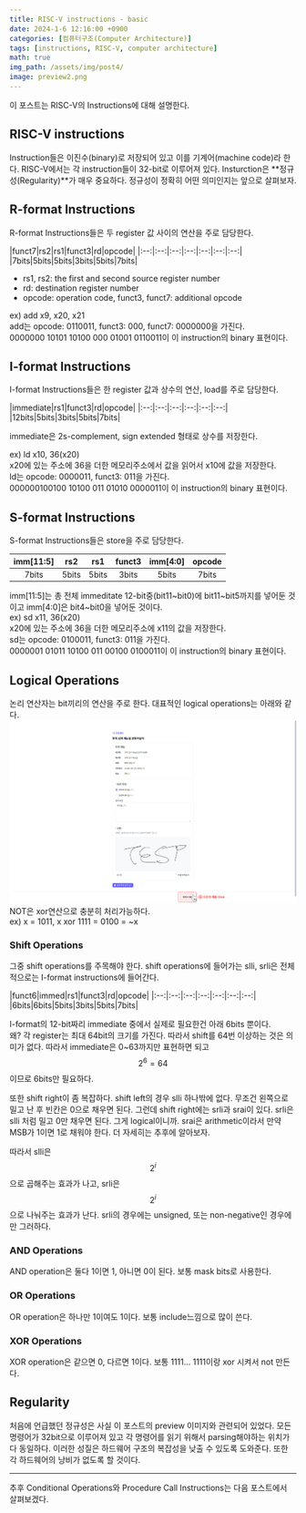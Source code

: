 ```yaml
---
title: RISC-V instructions - basic
date: 2024-1-6 12:16:00 +0900
categories: [컴퓨터구조(Computer Architecture)]
tags: [instructions, RISC-V, computer architecture]
math: true
img_path: /assets/img/post4/
image: preview2.png
---
```


이 포스트는 RISC-V의 Instructions에 대해 설명한다.

## RISC-V instructions
Instruction들은 이진수(binary)로 저장되어 있고 이를 기계어(machine code)라 한다. RISC-V에서는 각 instruction들이 32-bit로 이루어져 있다. Insturction은 **정규성(Regularity)**가 매우 중요하다. 정규성이 정확히 어떤 의미인지는 앞으로 살펴보자.

## R-format Instructions
R-format Instructions들은 두 register 값 사이의 연산을 주로 담당한다.

|funct7|rs2|rs1|funct3|rd|opcode|
|:--:|:--:|:--:|:--:|:--:|:--:|:--:|
|7bits|5bits|5bits|3bits|5bits|7bits|

- rs1, rs2: the first and second source register number
- rd: destination register number
- opcode: operation code, funct3, funct7: additional opcode

ex) add x9, x20, x21  
add는 opcode: 0110011, funct3: 000, funct7: 0000000을 가진다.  
0000000 10101 10100 000 01001 0110011이 이 instruction의 binary 표현이다.

## I-format Instructions
I-format Instructions들은 한 register 값과 상수의 연산, load를 주로 담당한다.

|immediate|rs1|funct3|rd|opcode|
|:--:|:--:|:--:|:--:|:--:|:--:|
|12bits|5bits|3bits|5bits|7bits|

immediate은 2s-complement, sign extended 형태로 상수를 저장한다.

ex) ld x10, 36(x20)  
x20에 있는 주소에 36을 더한 메모리주소에서 값을 읽어서 x10에 값을 저장한다.  
ld는 opcode: 0000011, funct3: 011을 가진다.  
000000100100 10100 011 01010 0000011이 이 instruction의 binary 표현이다.

## S-format Instructions
S-format Instructions들은 store을 주로 담당한다. 

|imm[11:5]|rs2|rs1|funct3|imm[4:0]|opcode|
|:--:|:--:|:--:|:--:|:--:|:--:|
|7bits|5bits|5bits|3bits|5bits|7bits|

imm[11:5]는 총 전체 immeditate 12-bit중(bit11~bit0)에 bit11~bit5까지를 넣어둔 것이고 imm[4:0]은 bit4~bit0을 넣어둔 것이다.  
ex) sd x11, 36(x20)  
x20에 있는 주소에 36을 더한 메모리주소에 x11의 값을 저장한다.  
sd는 opcode: 0100011, funct3: 011을 가진다.  
0000001 01011 10100 011 00100 0100011이 이 instruction의 binary 표현이다.

## Logical Operations
논리 연산자는 bit끼리의 연산을 주로 한다. 대표적인 logical operations는 아래와 같다.
![logical operations](5.png)
NOT은 xor연산으로 충분히 처리가능하다.  
ex) x = 1011, x xor 1111 = 0100 = ~x

### Shift Operations
그중 shift operations를 주목해야 한다. 
shift operations에 들어가는 slli, srli은 전체적으로는 I-format instructions에 들어간다. 

|funct6|immed|rs1|funct3|rd|opcode|
|:--:|:--:|:--:|:--:|:--:|:--:|:--:|
|6bits|6bits|5bits|3bits|5bits|7bits|

I-format의 12-bit짜리 immediate 중에서 실제로 필요한건 아래 6bits 뿐이다.  
왜? 각 register는 최대 64bit의 크기를 가진다. 따라서 shift를 64번 이상하는 것은 의미가 없다. 따라서 immediate은 0~63까지만 표현하면 되고 $$2^6 = 64$$이므로 6bits만 필요하다.

또한 shift right이 좀 복잡하다. shift left의 경우 slli 하나밖에 없다. 무조건 왼쪽으로 밀고 난 후 빈칸은 0으로 채우면 된다. 그런데 shift right에는 srli과 srai이 있다. srli은 slli 처럼 밀고 0만 채우면 된다. 그게 logical이니까. srai은 arithmetic이라서 만약 MSB가 1이면 1로 채워야 한다. 더 자세히는 추후에 알아보자. 

따라서 slli은 $$2^i$$으로 곱해주는 효과가 나고, srli은 $$2^i$$으로 나눠주는 효과가 난다. srli의 경우에는 unsigned, 또는 non-negative인 경우에만 그러하다. 

### AND Operations

AND operation은 둘다 1이면 1, 아니면 0이 된다. 보통 mask bits로 사용한다.

### OR Operations

OR operation은 하나만 1이여도 1이다. 보통 include느낌으로 많이 쓴다.

### XOR Operations

XOR operation은 같으면 0, 다르면 1이다. 보통 1111... 1111이랑 xor 시켜서 not 만든다.

## Regularity

처음에 언급했던 정규성은 사실 이 포스트의 preview 이미지와 관련되어 있었다. 모든 명령어가 32bit으로 이루어져 있고 각 명령어를 읽기 위해서 parsing해야하는 위치가 다 동일하다. 이러한 성질은 하드웨어 구조의 복잡성을 낮출 수 있도록 도와준다. 또한 각 하드웨어의 낭비가 없도록 할 것이다. 

---
추후 Conditional Operations와 Procedure Call Instructions는 다음 포스트에서 살펴보겠다. 